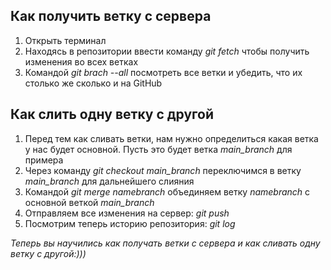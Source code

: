## Как получить ветку с сервера

1) Открыть терминал
2) Находясь в репозитории ввести команду *git fetch* чтобы получить изменения во всех ветках
3) Командой *git brach --all* посмотреть все ветки и убедить, что их столько же сколько и на GitHub
   
## Как слить одну ветку с другой

1) Перед тем как сливать ветки, нам нужно определиться какая ветка у нас будет основной. Пусть это будет ветка *main_branch* для примера
2) Через команду *git checkout main_branch* переключимся в ветку *main_branch* для дальнейшего слияния
3) Командой *git merge namebranch* объединяем ветку *namebranch* c основной веткой *main_branch*
4) Отправляем все изменения на сервер: *git push*
5) Посмотрим теперь историю репозитория: *git log*

*Теперь вы научились как получать ветки с сервера и как сливать одну ветку с другой:)))*